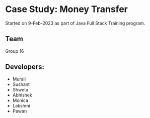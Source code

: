 # Case Study: Money Transfer

Started on 9-Feb-2023 as part of Java Full Stack Training program.

## Team
  Group 16 <br> 


## Developers:

- Murali
- Sushant
- Shweta 
- Abhishek
- Monica
- Lakshmi
- Pawan


